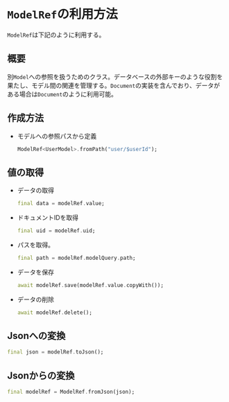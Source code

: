 # `ModelRef`の利用方法

`ModelRef`は下記のように利用する。

## 概要

別`Model`への参照を扱うためのクラス。データベースの外部キーのような役割を果たし、モデル間の関連を管理する。`Document`の実装を含んでおり、データがある場合は`Document`のように利用可能。

## 作成方法

- モデルへの参照パスから定義

    ```dart
    ModelRef<UserModel>.fromPath("user/$userId");
    ```

## 値の取得

- データの取得

    ```dart
    final data = modelRef.value;
    ```

- ドキュメントIDを取得

    ```dart
    final uid = modelRef.uid;
    ```

- パスを取得。

    ```dart
    final path = modelRef.modelQuery.path;
    ```

- データを保存

    ```dart
    await modelRef.save(modelRef.value.copyWith());
    ```

- データの削除

    ```dart
    await modelRef.delete();
    ```

## Jsonへの変換

```dart
final json = modelRef.toJson();
```

## Jsonからの変換

```dart
final modelRef = ModelRef.fromJson(json);
```
